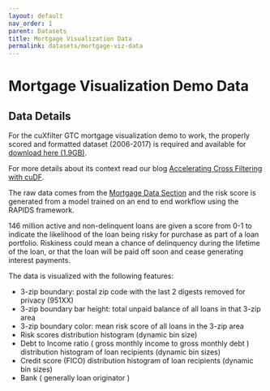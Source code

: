```yaml
---
layout: default
nav_order: 1
parent: Datasets
title: Mortgage Visualization Data
permalink: datasets/mortgage-viz-data
---
```


# Mortgage Visualization Demo Data

## Data Details

For the cuXfilter GTC mortgage visualization demo to work, the properly scored and formatted dataset (2006-2017) is required and available for [download here (1.9GB)](https://s3.us-east-2.amazonaws.com/rapidsai-data/viz-data/146M_predictions_v2.arrow.gz). 

For more details about its context read our blog [Accelerating Cross Filtering with cuDF](https://medium.com/rapids-ai/accelerating-cross-filtering-with-cudf-3b4c29c89292).

The raw data comes from the [Mortgage Data Section](https://rapidsai.github.io/demos/datasets/mortgage-data) and the risk score is generated from a model trained on an end to end workflow using the RAPIDS framework. 

146 million active and non-delinquent loans are given a score from 0-1 to indicate the likelihood of the loan being risky for purchase as part of a loan portfolio. Riskiness could mean a chance of delinquency during the lifetime of the loan, or that the loan will be paid off soon and cease generating interest payments.

The data is visualized with the following features:
* 3-zip boundary: postal zip code with the last 2 digests removed for privacy (951XX)
* 3-zip boundary bar height: total unpaid balance of all loans in that 3-zip area
* 3-zip boundary color: mean risk score of all loans in the 3-zip area
* Risk scores distribution histogram (dynamic bin size)
* Debt to Income ratio ( gross monthly income to gross monthly debt ) distribution histogram of loan recipients (dynamic bin sizes)
* Credit score (FICO) distribution histogram of loan recipients  (dynamic bin sizes)
* Bank ( generally loan originator )

